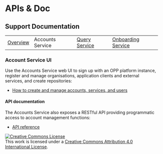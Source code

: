 # APIs & Doc

## Support Documentation

|||||
|----|---|---|---|
|[Overview](index.md) | Accounts Service | [Query Service](query-toc.md) | [Onboarding Service](onboard-toc.md) |

### Account Service UI

Use the Accounts Service web UI to sign up with an OPP platform
instance, register and manage organisations, application clients and
external services, and create repositories:

+ [How to create and manage accounts, services, and users](https://github.com/openpermissions/accounts-srv/blob/master/documents/markdown/how-to-register.md)

#### API documentation

The Accounts Service also exposes a RESTful API providing programmatic
access to account management functions:

+ [API reference](https://github.com/openpermissions/accounts-srv/blob/master/documents/apiary/api.md)

<!-- Copyright Notice -->
<a rel="license" href="http://creativecommons.org/licenses/by/4.0/"><img alt="Creative Commons License" style="border-width:0" src="https://i.creativecommons.org/l/by/4.0/80x15.png" /></a><br />This work is licensed under a <a rel="license" href="http://creativecommons.org/licenses/by/4.0/">Creative Commons Attribution 4.0 International License</a>.
